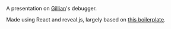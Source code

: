 A presentation on [Gillian](https://github.com/GillianPlatform/Gillian)'s debugger.

Made using React and reveal.js, largely based on [this boilerplate](https://github.com/cberthou/revealjs-react-boilerplate).
